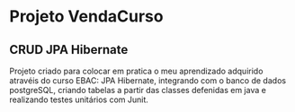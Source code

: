 # Projeto VendaCurso
## CRUD JPA Hibernate
Projeto criado para colocar em pratica o meu aprendizado adquirido atravéis do curso EBAC:
JPA Hibernate, integrando com o banco de dados postgreSQL, criando tabelas a partir das classes defenidas em java e realizando testes unitários com Junit.

